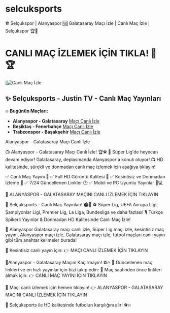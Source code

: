 # selcuksports
⚽ Selçukspor | Alanyaspor 🆚 Galatasaray Maçı İzle | Canlı Maç İzle | Selçukspor 🏆🎥
# CANLI MAÇ İZLEMEK İÇİN TIKLA! 🎥🏆

[![Canlı Maç İzle](https://t2m.io/PipoGuncel)

## ✨ **Selçuksports - Justin TV - Canlı Maç Yayınları**

🔥 **Bugünün Maçları:**
- **Alanyaspor - Galatasaray** [Maçı Canlı İzle](https://t2m.io/PipoGuncel)
- **Beşiktaş - Fenerbahçe** [Maçı Canlı İzle](https://t2m.io/PipoGuncel)
- **Trabzonspor - Başakşehir** [Maçı Canlı İzle](https://t2m.io/PipoGuncel)

Alanyaspor - Galatasaray Maçı Canlı İzle

📺 Alanyaspor - Galatasaray Maçı Canlı İzle! 🏆⚽
📢 Süper Lig'de heyecan devam ediyor! Galatasaray, deplasmanda Alanyaspor'a konuk oluyor!
📺 HD kalitesinde, sürekli ve donmadan canlı maç izlemek için aşağıya tıklayın!

✅ Canlı Maç Yayını 📡
✅ Full HD Görüntü Kalitesi 🎥
✅ Kesintisiz ve Donmadan İzleme 🔄
✅ 7/24 Güncellenen Linkler 🕒
✅ Mobil ve PC Uyumlu Yayınlar 📱💻

📌 ALANYASPOR - GALATASARAY MAÇINI CANLI İZLEMEK İÇİN TIKLAYIN

🎯 Selçuksports - Canlı Maç Yayınları! 🏟️📡
⚽ Süper Lig, UEFA Avrupa Ligi, Şampiyonlar Ligi, Premier Lig, La Liga, Bundesliga ve daha fazlası!
🎙️ Türkçe Spikerli Yayınlar & Donmadan HD Kalitesinde Canlı Maç İzle!

📡 Alanyaspor Galatasaray maçı canlı izle, Süper Lig maçı izle, kesintisiz maç yayını, Alanyaspor maçı izle, Galatasaray maçı izle, futbol maçları canlı yayın gibi tüm anahtar kelimeler burada!

📢 Kesintisiz canlı yayın için: 👉 MAÇI CANLI İZLEMEK İÇİN TIKLAYIN

🚀Alanyaspor - Galatasaray Maçını Kaçırmayın! ⚽🔥
🔗 Güncellenen maç linkleri ve en hızlı yayınlar için bizi takip edin:
📢 Maç saatinden önce linkleri almak için: 👉 CANLI MAÇ YAYINI İÇİN TIKLAYIN

📢 Maçı canlı izlemek için hemen tıklayın!
👉 ALANYASPOR - GALATASARAY MAÇINI CANLI İZLEMEK İÇİN TIKLAYIN

🎉 Selçuksports ile HD kalitesinde futbolun karşılığını alır! ⚽🔥
